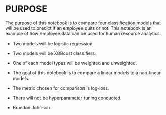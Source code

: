 # PURPOSE
The purpose of this notebook is to compare four classification models that will be used to predict if an employee quits or not.  This notebook is an example of how employee data can be used for human resource analytics.  
* Two models will be logistic regression.
* Two models will be XGBoost classifiers.
* One of each model types will be weighted and unweighted.
* The goal of this notebook is to compare a linear models to a non-linear models.
* The metric chosen for comparison is log-loss.
* There will not be hyperparameter tuning conducted. <br>

* Brandon Johnson
